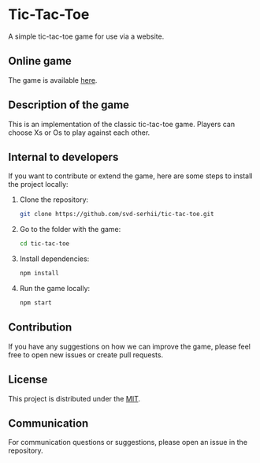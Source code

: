 # Tic-Tac-Toe

A simple tic-tac-toe game for use via a website.

## Online game

The game is available [here](https://svd-serhii.github.io/tic-tac-toe/).

## Description of the game

This is an implementation of the classic tic-tac-toe game. Players can choose Xs or Os to play against each other.

## Internal to developers

If you want to contribute or extend the game, here are some steps to install the project locally:

1. Clone the repository:

     ```bash
     git clone https://github.com/svd-serhii/tic-tac-toe.git
     ```

2. Go to the folder with the game:

     ```bash
     cd tic-tac-toe
     ```

3. Install dependencies:

     ```bash
     npm install
     ```

4. Run the game locally:

     ```bash
     npm start
     ```

## Contribution

If you have any suggestions on how we can improve the game, please feel free to open new issues or create pull requests.

## License

This project is distributed under the [MIT](LICENSE).

## Communication

For communication questions or suggestions, please open an issue in the repository.
